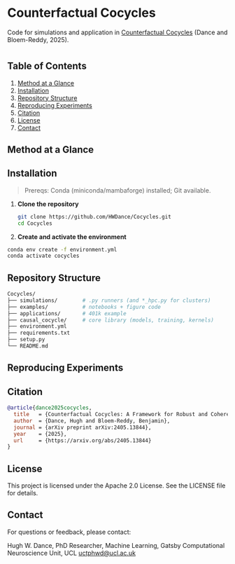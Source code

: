 # Counterfactual Cocycles
Code for simulations and application in [Counterfactual Cocycles](https://arxiv.org/abs/2405.13844) (Dance and Bloem-Reddy, 2025).

# 

## Table of Contents

1. [Method at a Glance](#method-at-a-glance)
2. [Installation](#installation)  
3. [Repository Structure](#repository-structure)  
4. [Reproducing Experiments](#reproducing-experiments)
5. [Citation](#citation)
6. [License](#license)
7. [Contact](#contact)

## Method at a Glance


## Installation

> Prereqs: Conda (miniconda/mambaforge) installed; Git available.

1. **Clone the repository**
   ```bash
   git clone https://github.com/HWDance/Cocycles.git
   cd Cocycles
   ```
   
2. **Create and activate the environment**
  ```bash
  conda env create -f environment.yml
  conda activate cocycles
  ```
## Repository Structure
```bash
Cocycles/
├── simulations/        # .py runners (and *_hpc.py for clusters)
├── examples/           # notebooks + figure code
├── applications/       # 401k example
├── causal_cocycle/     # core library (models, training, kernels)
├── environment.yml
├── requirements.txt
├── setup.py
└── README.md

```
## Reproducing Experiments 

## Citation
```bibtex
@article{dance2025cocycles,
  title   = {Counterfactual Cocycles: A Framework for Robust and Coherent Counterfactual Transports},
  author  = {Dance, Hugh and Bloem-Reddy, Benjamin},
  journal = {arXiv preprint arXiv:2405.13844},
  year    = {2025},
  url     = {https://arxiv.org/abs/2405.13844}
}
```

## License
This project is licensed under the Apache 2.0 License. See the LICENSE file for details.

## Contact
For questions or feedback, please contact:

Hugh W. Dance,
PhD Researcher, Machine Learning,
Gatsby Computational Neuroscience Unit, UCL
uctphwd@ucl.ac.uk
